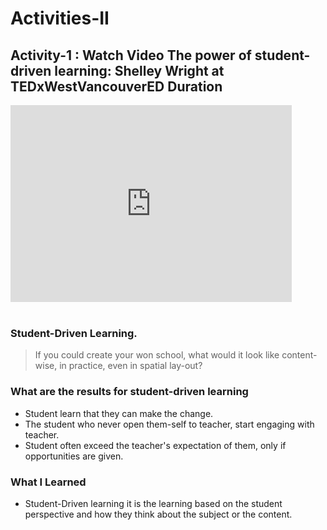 # Activities-II

## Activity-1 : Watch Video The power of student-driven learning: Shelley Wright at TEDxWestVancouverED Duration

<iframe width="450" height="315" src="https://www.youtube.com/embed/3fMC-z7K0r4" title="YouTube video player" frameborder="0" allow="accelerometer; autoplay; clipboard-write; encrypted-media; gyroscope; picture-in-picture" allowfullscreen></iframe>
<br></br>

### Student-Driven Learning.

> If you could create your won school, what would it look like content-wise, in practice, even in spatial lay-out?


### What are the results for student-driven learning

- Student learn that they can make the change.
- The student who never open them-self to teacher, start engaging with teacher.
 - Student often exceed the teacher's expectation of them, only if opportunities are given.


### What I Learned
- Student-Driven learning it is the learning based on the student perspective and how they think about the subject or the content.